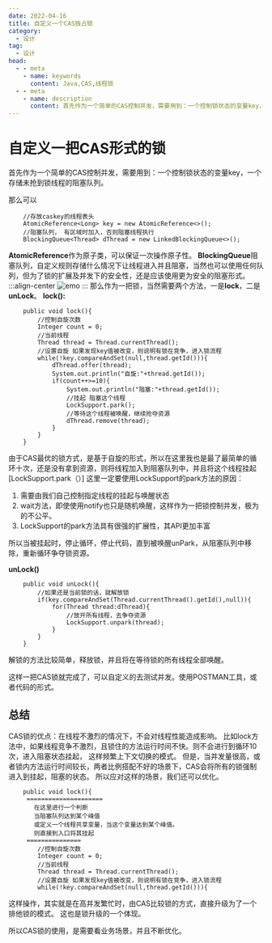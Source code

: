 ```yaml
---
date: 2022-04-16
title: 自定义一个CAS独占锁
category: 
  - 设计
tag:
  - 设计
head:
  - - meta
    - name: keywords
      content: Java,CAS,线程锁
  - - meta
    - name: description
      content: 首先作为一个简单的CAS控制并发，需要用到：一个控制锁状态的变量key，一个存储未抢到锁线程的阻塞队列。
---
```

# 自定义一把CAS形式的锁

首先作为一个简单的CAS控制并发，需要用到：一个控制锁状态的变量key，一个存储未抢到锁线程的阻塞队列。

那么可以

```
    //存放caskey的线程表头
    AtomicReference<Long> key = new AtomicReference<>();
    //阻塞队列， 有区域时加入，否则阻塞线程执行
    BlockingQueue<Thread> dThread = new LinkedBlockingQueue<>();
```

 **AtomicReference**作为原子类，可以保证一次操作原子性。
**BlockingQueue**阻塞队列，自定义规则存储什么情况下让线程进入并且阻塞，当然也可以使用任何队列，但为了锁的扩展及并发下的安全性，还是应该使用更为安全的阻塞形式。
:::align-center
![emo](https://leyuna-blog-img.oss-cn-hangzhou.aliyuncs.com/image/emo/QQ图片20220302210445.jpg)
:::
那么作为一把锁，当然需要两个方法，一是**lock**，二是**unLock**。
**lock():**
```
    public void lock(){
        //控制自旋次数
        Integer count = 0;
        //当前线程
        Thread thread = Thread.currentThread();
        //设置自旋 如果发现key值被改变，则说明有锁在竞争，进入锁流程
        while(!key.compareAndSet(null,thread.getId())){
            dThread.offer(thread);
            System.out.println("自旋:"+thread.getId());
            if(count++>=10){
                System.out.println("阻塞:"+thread.getId());
                //挂起 阻塞这个线程
                LockSupport.park();
                //等待这个线程被唤醒，继续抢夺资源
                dThread.remove(thread);
            }
        }
    }
```
由于CAS最优的锁方式，是基于自旋的形式，所以在这里我也是最了最简单的循环十次，还是没有拿到资源，则将线程加入到阻塞队列中，并且将这个线程挂起[LockSupport.park（）]
这里一定要使用LockSupport的park方法的原因：
1. 需要由我们自己控制指定线程的挂起与唤醒状态
2. wait方法，即使使用notify也只是随机唤醒，这样作为一把锁控制并发，极为的不公平。
3. LockSupport的park方法具有很强的扩展性，其API更加丰富

所以当被挂起时，停止循环，停止代码，直到被唤醒unPark，从阻塞队列中移除，重新循环争夺锁资源。

**unLock()**
```
    public void unLock(){
        //如果还是当前锁的话，就解放锁
        if(key.compareAndSet(Thread.currentThread().getId(),null)){
            for(Thread thread:dThread){
                //放开所有线程，去争夺资源
                LockSupport.unpark(thread);
            }
        }
    }
```

解锁的方法比较简单，释放锁，并且将在等待锁的所有线程全部唤醒。

这样一把CAS锁就完成了，可以自定义的去测试并发。使用POSTMAN工具，或者代码的形式。
## 总结
CAS锁的优点：在线程不激烈的情况下，不会对线程性能造成影响。
比如lock方法中，如果线程竞争不激烈，且锁住的方法运行时间不快。则不会进行到循环10次，进入阻塞状态挂起，
这样频繁上下文切换的模式。
但是，当并发量很高，或者锁内方法运行时间较长，两者比例搭配不好的场景下，CAS会将所有的锁强制进入到挂起，阻塞的状态。
所以应对这样的场景，我们还可以优化。
```
    public void lock(){
     =====================
       在这里进行一个判断
       当阻塞队列达到某个峰值
       或定义一个线程共享变量，当这个变量达到某个峰值。
       则直接到入口将其挂起
     ===============
        //控制自旋次数
        Integer count = 0;
        //当前线程
        Thread thread = Thread.currentThread();
        //设置自旋 如果发现key值被改变，则说明有锁在竞争，进入锁流程
        while(!key.compareAndSet(null,thread.getId())){
```
这样操作，其实就是在高并发繁忙时，由CAS比较锁的方式，直接升级为了一个排他锁的模式。
这也是锁升级的一个体现。

所以CAS锁的使用，是需要看业务场景，并且不断优化。
